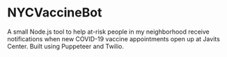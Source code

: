# NYCVaccineBot
A small Node.js tool to help at-risk people in my neighborhood receive notifications when new COVID-19 vaccine appointments open up at Javits Center. Built using Puppeteer and Twilio.
